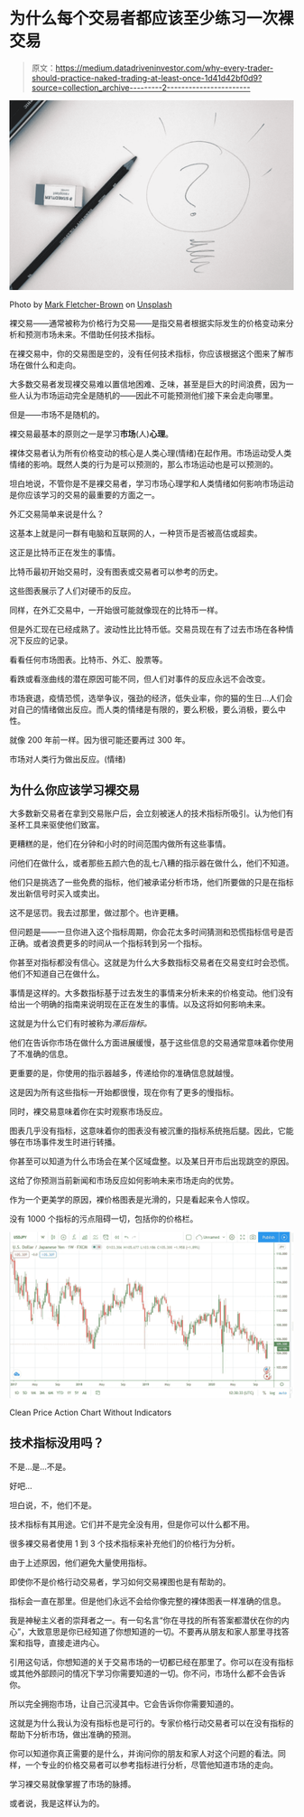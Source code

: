 # 为什么每个交易者都应该至少练习一次裸交易

> 原文：<https://medium.datadriveninvestor.com/why-every-trader-should-practice-naked-trading-at-least-once-1d41d42bf0d9?source=collection_archive---------2----------------------->

![](img/613733bd87a54045c48dfe58a7b3584c.png)

Photo by [Mark Fletcher-Brown](https://unsplash.com/@boab?utm_source=medium&utm_medium=referral) on [Unsplash](https://unsplash.com?utm_source=medium&utm_medium=referral)

裸交易——通常被称为价格行为交易——是指交易者根据实际发生的价格变动来分析和预测市场未来。不借助任何技术指标。

在裸交易中，你的交易图是空的，没有任何技术指标，你应该根据这个图来了解市场在做什么和走向。

大多数交易者发现裸交易难以置信地困难、乏味，甚至是巨大的时间浪费，因为一些人认为市场运动完全是随机的——因此不可能预测他们接下来会走向哪里。

但是——市场不是随机的。

裸交易最基本的原则之一是学习**市场**(人)**心理**。

裸体交易者认为所有价格变动的核心是人类心理(情绪)在起作用。市场运动受人类情绪的影响。既然人类的行为是可以预测的，那么市场运动也是可以预测的。

坦白地说，不管你是不是裸交易者，学习市场心理学和人类情绪如何影响市场运动是你应该学习的交易的最重要的方面之一。

外汇交易简单来说是什么？

这基本上就是问一群有电脑和互联网的人，一种货币是否被高估或超卖。

这正是比特币正在发生的事情。

比特币最初开始交易时，没有图表或交易者可以参考的历史。

这些图表展示了人们对硬币的反应。

同样，在外汇交易中，一开始很可能就像现在的比特币一样。

但是外汇现在已经成熟了。波动性比比特币低。交易员现在有了过去市场在各种情况下反应的记录。

看看任何市场图表。比特币、外汇、股票等。

看跌或看涨曲线的潜在原因可能不同，但人们对事件的反应永远不会改变。

市场衰退，疫情恐慌，选举争议，强劲的经济，低失业率，你的猫的生日…人们会对自己的情绪做出反应。而人类的情绪是有限的，要么积极，要么消极，要么中性。

就像 200 年前一样。因为很可能还要再过 300 年。

市场对人类行为做出反应。(情绪)

## 为什么你应该学习裸交易

大多数新交易者在拿到交易账户后，会立刻被迷人的技术指标所吸引。认为他们有圣杯工具来驱使他们致富。

更糟糕的是，他们在分钟和小时的时间范围内做所有这些事情。

问他们在做什么，或者那些五颜六色的乱七八糟的指示器在做什么，他们不知道。

他们只是挑选了一些免费的指标，他们被承诺分析市场，他们所要做的只是在指标发出新信号时买入或卖出。

这不是惩罚。我去过那里，做过那个。也许更糟。

但问题是——一旦你进入这个指标周期，你会花太多时间猜测和恐慌指标信号是否正确。或者浪费更多的时间从一个指标转到另一个指标。

你甚至对指标都没有信心。这就是为什么大多数指标交易者在交易变红时会恐慌。他们不知道自己在做什么。

事情是这样的。大多数指标基于过去发生的事情来分析未来的价格变动。他们没有给出一个明确的指南来说明现在正在发生的事情。以及这将如何影响未来。

这就是为什么它们有时被称为*滞后指标。*

他们在告诉你市场在做什么方面进展缓慢，基于这些信息的交易通常意味着你使用了不准确的信息。

更重要的是，你使用的指示器越多，传递给你的准确信息就越慢。

这是因为所有这些指标一开始都很慢，现在你有了更多的慢指标。

同时，裸交易意味着你在实时观察市场反应。

图表几乎没有指标，这意味着你的图表没有被沉重的指标系统拖后腿。因此，它能够在市场事件发生时进行转播。

你甚至可以知道为什么市场会在某个区域盘整。以及某日开市后出现跳空的原因。

这给了你预测当前新闻和市场反应如何影响未来市场走向的优势。

作为一个更美学的原因，裸价格图表是光滑的，只是看起来令人惊叹。

没有 1000 个指标的污点阻碍一切，包括你的价格栏。

![](img/e69bd97ae5842df9d9a7ac31c9881e29.png)

Clean Price Action Chart Without Indicators

## 技术指标没用吗？

不是…是…不是。

好吧…

坦白说，不，他们不是。

技术指标有其用途。它们并不是完全没有用，但是你可以什么都不用。

很多裸交易者使用 1 到 3 个技术指标来补充他们的价格行为分析。

由于上述原因，他们避免大量使用指标。

即使你不是价格行动交易者，学习如何交易裸图也是有帮助的。

指标会一直在那里。但是他们永远不会给你像完整的裸体图表一样准确的信息。

我是神秘主义者的崇拜者之一。有一句名言“你在寻找的所有答案都潜伏在你的内心”，大致意思是你已经知道了你想知道的一切。不要再从朋友和家人那里寻找答案和指导，直接走进内心。

引用这句话，你想知道的关于交易市场的一切都已经在那里了。你可以在没有指标或其他外部顾问的情况下学习你需要知道的一切。你不问，市场什么都不会告诉你。

所以完全拥抱市场，让自己沉浸其中。它会告诉你你需要知道的。

这就是为什么我认为没有指标也是可行的。专家价格行动交易者可以在没有指标的帮助下分析市场，做出准确的预测。

你可以知道你真正需要的是什么，并询问你的朋友和家人对这个问题的看法。同样，一个专业的价格交易者可以参考指标进行分析，尽管他知道市场的走向。

学习裸交易就像掌握了市场的脉搏。

或者说，我是这样认为的。